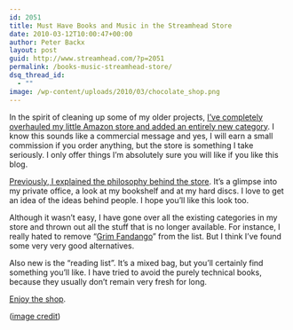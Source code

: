 ```yaml
---
id: 2051
title: Must Have Books and Music in the Streamhead Store
date: 2010-03-12T10:00:47+00:00
author: Peter Backx
layout: post
guid: http://www.streamhead.com/?p=2051
permalink: /books-music-streamhead-store/
dsq_thread_id:
  - ""
image: /wp-content/uploads/2010/03/chocolate_shop.png
---
```

In the spirit of cleaning up some of my older projects, <a title="The Streamhead store" href="http://astore.amazon.co.uk/watje-21" target="_blank">I&#8217;ve completely overhauled my little Amazon store and added an entirely new category</a>. I know this sounds like a commercial message and yes, I will earn a small commission if you order anything, but the store is something I take seriously. I only offer things I&#8217;m absolutely sure you will like if you like this blog.

<!--more-->

<a title="The Store Only I Will Like" href="http://www.streamhead.com/the-store-only-i-will-like/" target="_blank">Previously, I explained the philosophy behind the store</a>. It&#8217;s a glimpse into my private office, a look at my bookshelf and at my hard discs. I love to get an idea of the ideas behind people. I hope you&#8217;ll like this look too.

Although it wasn&#8217;t easy, I have gone over all the existing categories in my store and thrown out all the stuff that is no longer available. For instance, I really hated to remove &#8220;<a title="Grim Fandango" href="http://www.mobygames.com/game/grim-fandango" target="_blank">Grim Fandango</a>&#8221; from the list. But I think I&#8217;ve found some very very good alternatives.

Also new is the &#8220;reading list&#8221;. It&#8217;s a mixed bag, but you&#8217;ll certainly find something you&#8217;ll like. I have tried to avoid the purely technical books, because they usually don&#8217;t remain very fresh for long.

<a title="The Streamhead store" href="http://astore.amazon.co.uk/watje-21" target="_blank">Enjoy the shop</a>.

(<a title="The Chocolate Shop - Flickr" href="http://www.flickr.com/photos/zedzap/4260979966/" target="_blank">image credit</a>)

<!-- AddThis Advanced Settings generic via filter on the_content -->

<!-- AddThis Share Buttons generic via filter on the_content -->